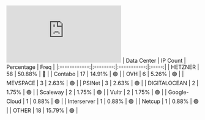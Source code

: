 ![Diagramm](https://github.com/obajay/StateSync-snapshots/blob/main/Projects/Dymension/1/README.md)
| Data Center | IP Count | Percentage | Freq |
|:------------:|:--------:|:-----------:|:-----:|
| HETZNER | 58 | 50.88% | 🔴 |
| Contabo | 17 | 14.91% | 🟢 |
| OVH | 6 | 5.26% | 🟢 |
| MEVSPACE | 3 | 2.63% | 🟢 |
| PSINet | 3 | 2.63% | 🟢 |
| DIGITALOCEAN | 2 | 1.75% | 🟢 |
| Scaleway | 2 | 1.75% | 🟢 |
| Vultr | 2 | 1.75% | 🟢 |
| Google-Cloud | 1 | 0.88% | 🟢 |
| Interserver | 1 | 0.88% | 🟢 |
| Netcup | 1 | 0.88% | 🟢 |
| OTHER | 18 | 15.79% | 🟢 |